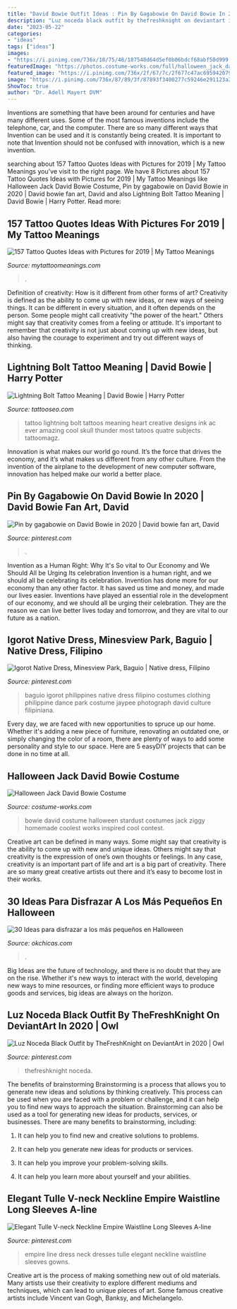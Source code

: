 ```yaml
---
title: "David Bowie Outfit Ideas : Pin By Gagabowie On David Bowie In 2020"
description: "Luz noceda black outfit by thefreshknight on deviantart in 2020"
date: "2023-05-22"
categories:
- "ideas"
tags: ["ideas"]
images:
- "https://i.pinimg.com/736x/18/75/48/187548d64d5ef0b06bdcf68abf50d999.jpg"
featuredImage: "https://photos.costume-works.com/full/halloween_jack_david_bowie.jpg"
featured_image: "https://i.pinimg.com/736x/2f/67/7c/2f677c47ac695942079f22219d957283--baguio.jpg"
image: "https://i.pinimg.com/736x/87/89/3f/87893f3400277c59246e291123a29356.jpg"
ShowToc: true
author: "Dr. Adell Mayert DVM"
---
```



Inventions are something that have been around for centuries and have many different uses. Some of the most famous inventions include the telephone, car, and the computer. There are so many different ways that Invention can be used and it is constantly being created. It is important to note that Invention should not be confused with innovation, which is a new invention.

	

		
searching about 157 Tattoo Quotes Ideas with Pictures for 2019 | My Tattoo Meanings you've visit to the right page. We have 8 Pictures about 157 Tattoo Quotes Ideas with Pictures for 2019 | My Tattoo Meanings like Halloween Jack David Bowie Costume, Pin by gagabowie on David Bowie in 2020 | David bowie fan art, David and also Lightning Bolt Tattoo Meaning | David Bowie | Harry Potter. Read more:
		
    
## 157 Tattoo Quotes Ideas With Pictures For 2019 | My Tattoo Meanings

<img loading=lazy src="https://cdn.mytattoomeanings.com/wp-content/uploads/2019/03/men-strength-tattoo-quotes.jpg" onerror="this.onerror=null;this.src='https://tse2.mm.bing.net/th?id=OIP.gZHzYKTmLDb5zdnU-V_M-AHaJ4&amp;pid=15.1';" alt="157 Tattoo Quotes Ideas with Pictures for 2019 | My Tattoo Meanings">

_Source: mytattoomeanings.com_

>. 

	

Definition of creativity: How is it different from other forms of art?
Creativity is defined as the ability to come up with new ideas, or new ways of seeing things. It can be different in every situation, and it often depends on the person. Some people might call creativity "the power of the heart." Others might say that creativity comes from a feeling or attitude. It's important to remember that creativity is not just about coming up with new ideas, but also having the courage to experiment and try out different ways of thinking.

    
## Lightning Bolt Tattoo Meaning | David Bowie | Harry Potter

<img loading=lazy src="http://www.tattooseo.com/wp-content/uploads/2017/03/Lightning-Bolt-Tattoo-Meaning-18.jpg" onerror="this.onerror=null;this.src='https://tse1.mm.bing.net/th?id=OIP.zc7KJzHxLylzSo4JYMjCywAAAA&amp;pid=15.1';" alt="Lightning Bolt Tattoo Meaning | David Bowie | Harry Potter">

_Source: tattooseo.com_

>tattoo lightning bolt tattoos meaning heart creative designs ink ac ever amazing cool skull thunder most tatoos quatre subjects tattoomagz. 

	

Innovation is what makes our world go round. It’s the force that drives the economy, and it’s what makes us different from any other culture. From the invention of the airplane to the development of new computer software, innovation has helped make our world a better place.

    
## Pin By Gagabowie On David Bowie In 2020 | David Bowie Fan Art, David

<img loading=lazy src="https://i.pinimg.com/736x/57/7b/95/577b9594dd2a04a07b316a52860aa431.jpg" onerror="this.onerror=null;this.src='https://tse4.mm.bing.net/th?id=OIP.ets4BWooB4e4R6VdSSk7ygHaKX&amp;pid=15.1';" alt="Pin by gagabowie on David Bowie in 2020 | David bowie fan art, David">

_Source: pinterest.com_

>. 

	

Invention as a Human Right: Why It's So vital to Our Economy and We Should All be Urging Its celebration
Invention is a human right, and we should all be celebrating its celebration. Invention has done more for our economy than any other factor. It has saved us time and money, and made our lives easier.
Inventions have played an essential role in the development of our economy, and we should all be urging their celebration. They are the reason we can live better lives today and tomorrow, and they are vital to our future as a nation.

    
## Igorot Native Dress, Minesview Park, Baguio | Native Dress, Filipino

<img loading=lazy src="https://i.pinimg.com/736x/2f/67/7c/2f677c47ac695942079f22219d957283--baguio.jpg" onerror="this.onerror=null;this.src='https://tse2.mm.bing.net/th?id=OIP.LuOI9IyWgXRK8s1SRg32yQHaE8&amp;pid=15.1';" alt="Igorot Native Dress, Minesview Park, Baguio | Native dress, Filipino">

_Source: pinterest.com_

>baguio igorot philippines native dress filipino costumes clothing philippine dance park costume jaypee photograph david culture filipiniana. 

	

Every day, we are faced with new opportunities to spruce up our home. Whether it's adding a new piece of furniture, renovating an outdated one, or simply changing the color of a room, there are plenty of ways to add some personality and style to our space. Here are 5 easyDIY projects that can be done in no time at all.

    
## Halloween Jack David Bowie Costume

<img loading=lazy src="https://photos.costume-works.com/full/halloween_jack_david_bowie.jpg" onerror="this.onerror=null;this.src='https://tse4.mm.bing.net/th?id=OIP.wJDp2TOZnLwwZe5leBwpKAHaLj&amp;pid=15.1';" alt="Halloween Jack David Bowie Costume">

_Source: costume-works.com_

>bowie david costume halloween stardust costumes jack ziggy homemade coolest works inspired cool contest. 

	

Creative art can be defined in many ways. Some might say that creativity is the ability to come up with new and unique ideas. Others might say that creativity is the expression of one’s own thoughts or feelings. In any case, creativity is an important part of life and art is a big part of creativity. There are so many great creative artists out there and it’s easy to become lost in their works.

    
## 30 Ideas Para Disfrazar A Los Más Pequeños En Halloween

<img loading=lazy src="https://www.okchicas.com/wp-content/uploads/2015/10/los-mejores-disfraces-para-bebes-en-halloween-22.jpg" onerror="this.onerror=null;this.src='https://tse4.mm.bing.net/th?id=OIP.Owg9aWbqdwu4IzEhtuQTbAHaKh&amp;pid=15.1';" alt="30 Ideas para disfrazar a los más pequeños en Halloween">

_Source: okchicas.com_

>. 

	

Big Ideas are the future of technology, and there is no doubt that they are on the rise. Whether it's new ways to interact with the world, developing new ways to mine resources, or finding more efficient ways to produce goods and services, big ideas are always on the horizon. 

    
## Luz Noceda Black Outfit By TheFreshKnight On DeviantArt In 2020 | Owl

<img loading=lazy src="https://i.pinimg.com/736x/18/75/48/187548d64d5ef0b06bdcf68abf50d999.jpg" onerror="this.onerror=null;this.src='https://tse2.mm.bing.net/th?id=OIP.7tUiLvgFRMxJ3nmxCjsA_wHaK0&amp;pid=15.1';" alt="Luz Noceda Black Outfit by TheFreshKnight on DeviantArt in 2020 | Owl">

_Source: pinterest.com_

>thefreshknight noceda. 

	

The benefits of brainstorming
Brainstorming is a process that allows you to generate new ideas and solutions by thinking creatively. This process can be used when you are faced with a problem or challenge, and it can help you to find new ways to approach the situation. Brainstorming can also be used as a tool for generating new ideas for products, services, or businesses.
There are many benefits to brainstorming, including:

1. It can help you to find new and creative solutions to problems.

2. It can help you generate new ideas for products or services.

3. It can help you improve your problem-solving skills.

4. It can help you learn more about yourself and your abilities.

    
## Elegant Tulle V-neck Neckline Empire Waistline Long Sleeves A-line

<img loading=lazy src="https://i.pinimg.com/736x/87/89/3f/87893f3400277c59246e291123a29356.jpg" onerror="this.onerror=null;this.src='https://tse4.mm.bing.net/th?id=OIP.q4Vup97E0Fx-gXg_jE3IhQHaO0&amp;pid=15.1';" alt="Elegant Tulle V-neck Neckline Empire Waistline Long Sleeves A-line">

_Source: pinterest.com_

>empire line dress neck dresses tulle elegant neckline waistline sleeves gowns. 

	

Creative art is the process of making something new out of old materials. Many artists use their creativity to explore different mediums and techniques, which can lead to unique pieces of art. Some famous creative artists include Vincent van Gogh, Banksy, and Michelangelo.

